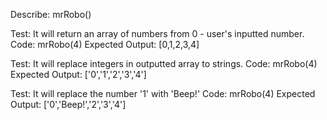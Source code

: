 Describe: mrRobo()

Test: It will return an array of numbers from 0 - user's inputted number.
Code: mrRobo(4)
Expected Output: [0,1,2,3,4] 

Test: It will replace integers in outputted array to strings.
Code: mrRobo(4)
Expected Output: ['0','1','2','3','4']

Test: It will replace the number '1' with 'Beep!'
Code: mrRobo(4)
Expected Output: ['0','Beep!','2','3','4']